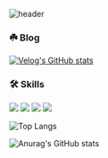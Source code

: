 ![header](https://capsule-render.vercel.app/api?type=Waving&text=MIN-GYEONG👻&fontSize=40)

<h3>☘️ Blog </h3>
 
[![Velog's GitHub stats](https://velog-readme-stats.vercel.app/api/badge?name=m_ngyeong)](https://velog.io/@m_ngyeong) 

<h3>🛠 Skills </h3>
<div>
  <img src="https://img.shields.io/badge/JavaScript-F7DF1E?style=flat-square&logo=JavaScript&logoColor=white"/>
  <img src="https://img.shields.io/badge/HTML5-E34F26?style=flat-square&logo=HTML5&logoColor=white"/>
  <img src="https://img.shields.io/badge/CSS3-1572B6?style=flat-square&logo=CSS3&logoColor=white"/>
  <img src="https://img.shields.io/badge/React-61DAFB?style=flat-square&logo=React&logoColor=white"/>
</div>
 

![Top Langs](https://github-readme-stats.vercel.app/api/top-langs/?username=Kim-Mingyeong&layout=compact)

![Anurag's GitHub stats](https://github-readme-stats.vercel.app/api?username=Kim-Mingyeong&show_icons=true&theme=transparent)


<!--
**Kim-Mingyeong/Kim-Mingyeong** is a ✨ _special_ ✨ repository because its `README.md` (this file) appears on your GitHub profile.

Here are some ideas to get you started:

- 🔭 I’m currently working on ...
- 🌱 I’m currently learning ...
- 👯 I’m looking to collaborate on ...
- 🤔 I’m looking for help with ...
- 💬 Ask me about ...
- 📫 How to reach me: ...
- 😄 Pronouns: ...
- ⚡ Fun fact: ...
-->
